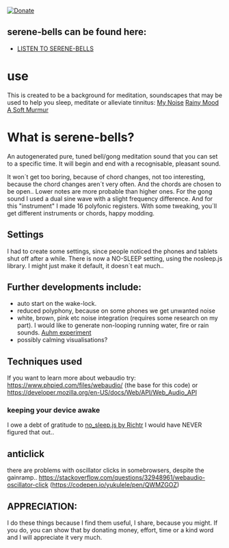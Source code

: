 [![Donate](https://img.shields.io/badge/Donate-PayPal-green.svg)](https://www.paypal.com/donate/?hosted_button_id=VLZXJ73VZ6PY4)


## serene-bells can be found here:
- [LISTEN TO SERENE-BELLS](https://beauterre.github.io/serene-bells/)

# use
This is created to be a background for meditation, 
soundscapes that may be used to help you sleep, meditate or alleviate tinnitus:
[My Noise](https://www.mynoise.net/)
[Rainy Mood](https://www.rainymood.com/)
[A Soft Murmur](https://asoftmurmur.com/)

# What is serene-bells?
An autogenerated pure, tuned bell/gong meditation sound that you can set to a specific time.
It will begin and end with a recognisable, pleasant sound.

It won´t get too boring, because of chord changes, not too interesting, because the chord changes aren´t very often.
And the chords are chosen to be open.. Lower notes are more probable than higher ones.
For the gong sound I used a dual sine wave with a slight frequency difference.
And for this "instrument" I made 16 polyfonic registers.
With some tweaking, you´ll get different instruments or chords, happy modding.

## Settings
I had to create some settings, since people noticed the phones and tablets shut off after a while.
There is now a NO-SLEEP setting, using the nosleep.js library.
I might just make it default, it doesn´t eat much..

## Further developments include:
 - auto start on the wake-lock.
 - reduced polyphony, because on some phones we get unwanted noise
 - white, brown, pink etc noise integration (requires some research on my part). I would like to generate non-looping running water, fire or rain sounds. [Auhm experiment](https://hjalmarsnoep.github.io/zen-air-bells/endless-auhm.html) 
 - possibly calming visualisations?

## Techniques used
If you want to learn more about webaudio try:
https://www.phpied.com/files/webaudio/ (the base for this code)
or
https://developer.mozilla.org/en-US/docs/Web/API/Web_Audio_API
### keeping your device awake
I owe a debt of gratitude to [no_sleep.js by Richtr](https://github.com/richtr/NoSleep.js/)
I would have NEVER figured that out.. 

## anticlick
there are problems with oscillator clicks in somebrowsers, despite the gainramp..
https://stackoverflow.com/questions/32948961/webaudio-oscillator-click
(https://codepen.io/yukulele/pen/QWMZGOZ)

## APPRECIATION:
I do these things because I find them useful, I share, because you might.
If you do, you can show that by donating money, effort, time or a kind word and I will appreciate it very much.
